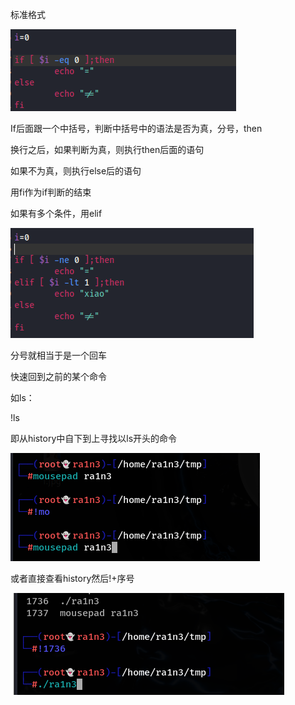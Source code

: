 标准格式

![image-20250310082702270](./assets/image-20250310082702270.png)

If后面跟一个中括号，判断中括号中的语法是否为真，分号，then

换行之后，如果判断为真，则执行then后面的语句

如果不为真，则执行else后的语句

用fi作为if判断的结束

 

如果有多个条件，用elif

![image-20250310082706200](./assets/image-20250310082706200.png)

分号就相当于是一个回车

 

 

快速回到之前的某个命令

如ls：

!ls

即从history中自下到上寻找以ls开头的命令

![image-20250310082710692](./assets/image-20250310082710692.png)

 

或者直接查看history然后!+序号

![image-20250310082715022](./assets/image-20250310082715022.png)